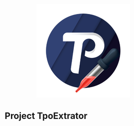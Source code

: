 <div align="center"><img src="https://raw.githubusercontent.com/Scottpedia/TpoExtractor/master/TpoExtractor-favicon.gif" width="300px" height="300px"></div>

# Project TpoExtrator
